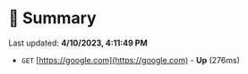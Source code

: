 # 📖 Summary
Last updated: **4/10/2023, 4:11:49 PM**

- `GET` [https://google.com](https://google.com) - **Up** (276ms)
